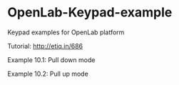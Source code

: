 # OpenLab-Keypad-example
Keypad examples for OpenLab platform

  Tutorial: http://etiq.in/686
  
  
  Example 10.1: Pull down mode
  
  Example 10.2: Pull up mode
